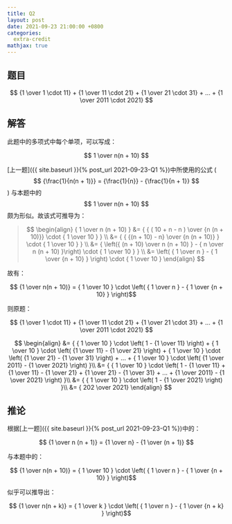 ```yaml
---
title: Q2
layout: post
date: 2021-09-23 21:00:00 +0800
categories:
  extra-credit
mathjax: true
---
```


## 题目

$$ {1 \over 1 \cdot 11} + {1 \over 11 \cdot 21} + {1 \over 21 \cdot 31} + ... + {1 \over 2011 \cdot 2021} $$

## 解答

此题中的多项式中每个单项，可以写成：

$$ 1 \over n(n + 10) $$

[上一题]({{ site.baseurl }}{% post_url 2021-09-23-Q1 %})中所使用的公式 ( $$ {\frac{1}{n(n + 1)}} = {\frac{1}{n}} - {\frac{1}{n + 1}} $$ ) 与本题中的 $$ 1 \over n(n + 10) $$ 颇为形似。故该式可推导为：

> 
> $$
> \begin{align}
> { 1 \over n (n + 10) } 
> &= { { ( 10 + n - n ) \over {n (n + 10)}} \cdot { 1 \over 10 } } \\
> &= { { {(n + 10) - n} \over {n (n + 10)} } \cdot { 1 \over 10 } } \\
> &= { \left({ (n + 10) \over n (n + 10) } - { n \over n (n + 10) }\right) \cdot { 1 \over 10 } } \\
> &= \left( { 1 \over n } - { 1 \over {n + 10} } \right) \cdot { 1 \over 10 }
> \end{align}
> $$

故有：

$$ {1 \over n(n + 10)}  =  { 1 \over 10 } \cdot \left( { 1 \over n } - { 1 \over {n + 10} } \right)$$

则原题：

$$ {1 \over 1 \cdot 11} + {1 \over 11 \cdot 21} + {1 \over 21 \cdot 31} + ... + {1 \over 2011 \cdot 2021} $$

$$
\begin{align}
&=  { { 1 \over 10 } \cdot \left( 1 - {1 \over 11} \right) + { 1 \over 10 } \cdot \left( {1 \over 11} - {1 \over 21} \right) + { 1 \over 10 } \cdot \left( {1 \over 21} - {1 \over 31} \right) + ... + { 1 \over 10 } \cdot \left( {1 \over 2011} - {1 \over 2021} \right) }\\
&=  { { 1 \over 10 } \cdot \left( 1 - {1 \over 11} + {1 \over 11} - {1 \over 21} + {1 \over 21} - {1 \over 31} + ... + {1 \over 2011} - {1 \over 2021} \right) }\\
&=  { { 1 \over 10 } \cdot \left( 1 - {1 \over 2021} \right) }\\
&=  { 202 \over 2021} 
\end{align}
$$

## 推论

根据[上一题]({{ site.baseurl }}{% post_url 2021-09-23-Q1 %})中的：

$$ {1 \over n (n + 1)} =  {1 \over n} - {1 \over (n + 1)} $$

与本题中的：

$$ {1 \over n(n + 10)}  =  { 1 \over 10 } \cdot \left( { 1 \over n } - { 1 \over {n + 10} } \right)$$

似乎可以推导出：

$$ {1 \over n(n + k)}  =  { 1 \over k } \cdot \left( { 1 \over n } - { 1 \over {n + k} } \right)$$
